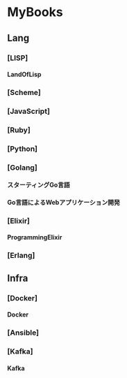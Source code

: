 MyBooks
=======
## Lang
### [LISP]
#### LandOfLisp
### [Scheme]
### [JavaScript]
### [Ruby]
### [Python]
### [Golang]
#### スターティングGo言語
#### Go言語によるWebアプリケーション開発
### [Elixir]
#### ProgrammingElixir
### [Erlang]
## Infra
### [Docker]
#### Docker
### [Ansible]
### [Kafka]
#### Kafka
